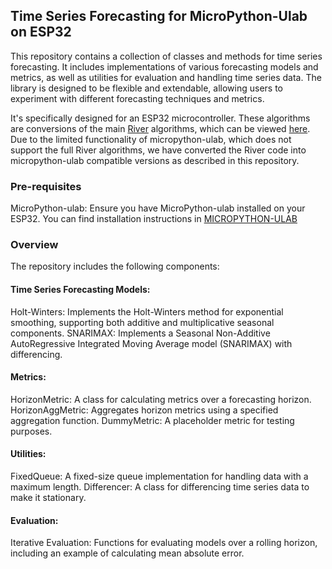 ## Time Series Forecasting for MicroPython-Ulab on ESP32
This repository contains a collection of classes and methods for time series forecasting. 
It includes implementations of various forecasting models and metrics, as well as utilities for evaluation and handling time 
series data. The library is designed to be flexible and extendable, allowing users to experiment with different 
forecasting techniques and metrics.

It's specifically designed for an ESP32 microcontroller. These algorithms are conversions of the main [River](https://riverml.xyz/latest/) algorithms, which can be viewed [here](https://github.com/online-ml/river/tree/main/river/time_series). Due to the limited functionality of micropython-ulab, which does not support the full River algorithms, we have converted the River code into micropython-ulab compatible versions as described in this repository. 

### Pre-requisites
MicroPython-ulab: Ensure you have MicroPython-ulab installed on your ESP32. You can find installation instructions in [MICROPYTHON-ULAB](https://github.com/online-ml/river/tree/main/river/feature_extraction)

### Overview
The repository includes the following components:

#### Time Series Forecasting Models:

Holt-Winters: Implements the Holt-Winters method for exponential smoothing, supporting both additive and multiplicative seasonal components.
SNARIMAX: Implements a Seasonal Non-Additive AutoRegressive Integrated Moving Average model (SNARIMAX) with differencing.

#### Metrics:

HorizonMetric: A class for calculating metrics over a forecasting horizon.
HorizonAggMetric: Aggregates horizon metrics using a specified aggregation function.
DummyMetric: A placeholder metric for testing purposes.

#### Utilities:

FixedQueue: A fixed-size queue implementation for handling data with a maximum length.
Differencer: A class for differencing time series data to make it stationary.

#### Evaluation:

Iterative Evaluation: Functions for evaluating models over a rolling horizon, including an example of calculating mean absolute error.




